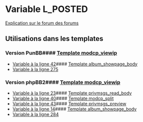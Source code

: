 # Variable L_POSTED
[Explication sur le forum des forums](http://forum.forumactif.com/t294113-listing-des-variables#L_POSTED)
## Utilisations dans les templates
### Version PunBB#### [Template modcp_viewip](punbb/modcp_viewip.md)
* [Variable à la ligne 42](../punbb/modcp_viewip.tpl#L42)#### [Template album_showpage_body](punbb/album_showpage_body.md)
* [Variable à la ligne 275](../punbb/album_showpage_body.tpl#L275)
### Version phpBB2#### [Template modcp_viewip](subsilver/modcp_viewip.md)
* [Variable à la ligne 23](../subsilver/modcp_viewip.tpl#L23)#### [Template privmsgs_read_body](subsilver/privmsgs_read_body.md)
* [Variable à la ligne 40](../subsilver/privmsgs_read_body.tpl#L40)#### [Template modcp_split](subsilver/modcp_split.md)
* [Variable à la ligne 43](../subsilver/modcp_split.tpl#L43)#### [Template privmsgs_preview](subsilver/privmsgs_preview.md)
* [Variable à la ligne 14](../subsilver/privmsgs_preview.tpl#L14)#### [Template album_showpage_body](subsilver/album_showpage_body.md)
* [Variable à la ligne 284](../subsilver/album_showpage_body.tpl#L284)